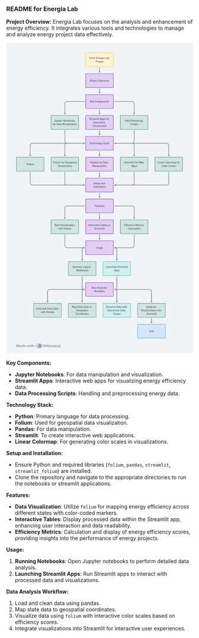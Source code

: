### README for Energia Lab

**Project Overview:**
Energia Lab focuses on the analysis and enhancement of energy efficiency. It integrates various tools and technologies to manage and analyze energy project data effectively.

![Energia Lab Project Overview](EnergiaLabProjectOverview.png)

**Key Components:**
- **Jupyter Notebooks**: For data manipulation and visualization.
- **Streamlit Apps**: Interactive web apps for visualizing energy efficiency data.
- **Data Processing Scripts**: Handling and preprocessing energy data.

**Technology Stack:**
- **Python**: Primary language for data processing.
- **Folium**: Used for geospatial data visualization.
- **Pandas**: For data manipulation.
- **Streamlit**: To create interactive web applications.
- **Linear Colormap**: For generating color scales in visualizations.

**Setup and Installation:**
- Ensure Python and required libraries (`folium`, `pandas`, `streamlit`, `streamlit_folium`) are installed.
- Clone the repository and navigate to the appropriate directories to run the notebooks or streamlit applications.

**Features:**
- **Data Visualization**: Utilize `folium` for mapping energy efficiency across different states with color-coded markers.
- **Interactive Tables**: Display processed data within the Streamlit app, enhancing user interaction and data readability.
- **Efficiency Metrics**: Calculation and display of energy efficiency scores, providing insights into the performance of energy projects.

**Usage:**
1. **Running Notebooks**: Open Jupyter notebooks to perform detailed data analysis.
2. **Launching Streamlit Apps**: Run Streamlit apps to interact with processed data and visualizations.

**Data Analysis Workflow:**
1. Load and clean data using pandas.
2. Map state data to geospatial coordinates.
3. Visualize data using `folium` with interactive color scales based on efficiency scores.
4. Integrate visualizations into Streamlit for interactive user experiences.
